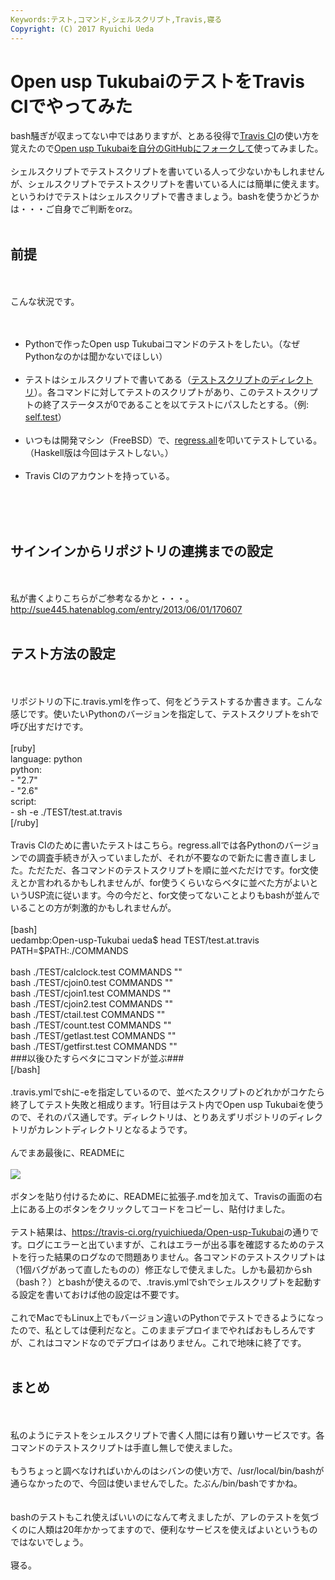 ```yaml
---
Keywords:テスト,コマンド,シェルスクリプト,Travis,寝る
Copyright: (C) 2017 Ryuichi Ueda
---
```


# Open usp TukubaiのテストをTravis CIでやってみた
bash騒ぎが収まってない中ではありますが、とある役得で<a href="https://travis-ci.org/" target="_blank">Travis CI</a>の使い方を覚えたので<a href="https://github.com/ryuichiueda/Open-usp-Tukubai" target="_blank">Open usp Tukubaiを自分のGitHubにフォークして</a>使ってみました。<br />
<br />
シェルスクリプトでテストスクリプトを書いている人って少ないかもしれませんが、シェルスクリプトでテストスクリプトを書いている人には簡単に使えます。というわけでテストはシェルスクリプトで書きましょう。bashを使うかどうかは・・・ご自身でご判断をorz。<br />
<br />
<h2>前提</h2><br />
<br />
こんな状況です。<br />
<br />
<ul><br />
 <li>Pythonで作ったOpen usp Tukubaiコマンドのテストをしたい。（なぜPythonなのかは聞かないでほしい）</li><br />
 <li>テストはシェルスクリプトで書いてある（<a href="https://github.com/ryuichiueda/Open-usp-Tukubai/tree/master/TEST" target="_blank">テストスクリプトのディレクトリ</a>）。各コマンドに対してテストのスクリプトがあり、このテストスクリプトの終了ステータスが0であることを以てテストにパスしたとする。（例: <a href="https://github.com/ryuichiueda/Open-usp-Tukubai/blob/master/TEST/self.test" target="_blank">self.test</a>）</li><br />
 <li>いつもは開発マシン（FreeBSD）で、<a href="https://github.com/ryuichiueda/Open-usp-Tukubai/blob/master/TEST/regress.all" target="_blank">regress.all</a>を叩いてテストしている。（Haskell版は今回はテストしない。）</li><br />
 <li>Travis CIのアカウントを持っている。</li><br />
</ul><br />
<br />
<h2>サインインからリポジトリの連携までの設定</h2><br />
<br />
私が書くよりこちらがご参考なるかと・・・。<a href="http://sue445.hatenablog.com/entry/2013/06/01/170607" target="_blank">http://sue445.hatenablog.com/entry/2013/06/01/170607</a><br />
<br />
<h2>テスト方法の設定</h2><br />
<br />
リポジトリの下に.travis.ymlを作って、何をどうテストするか書きます。こんな感じです。使いたいPythonのバージョンを指定して、テストスクリプトをshで呼び出すだけです。<br />
<br />
[ruby]<br />
language: python<br />
python:<br />
 - &quot;2.7&quot;<br />
 - &quot;2.6&quot;<br />
script: <br />
 - sh -e ./TEST/test.at.travis<br />
[/ruby]<br />
<br />
Travis CIのために書いたテストはこちら。regress.allでは各Pythonのバージョンでの調査手続きが入っていましたが、それが不要なので新たに書き直しました。ただただ、各コマンドのテストスクリプトを順に並べただけです。for文使えとか言われるかもしれませんが、for使うくらいならベタに並べた方がよいというUSP流に従います。今の今だと、for文使ってないことよりもbashが並んでいることの方が刺激的かもしれませんが。<br />
<br />
[bash]<br />
uedambp:Open-usp-Tukubai ueda$ head TEST/test.at.travis <br />
PATH=$PATH:./COMMANDS<br />
<br />
bash ./TEST/calclock.test COMMANDS &quot;&quot;<br />
bash ./TEST/cjoin0.test COMMANDS &quot;&quot;<br />
bash ./TEST/cjoin1.test COMMANDS &quot;&quot;<br />
bash ./TEST/cjoin2.test COMMANDS &quot;&quot;<br />
bash ./TEST/ctail.test COMMANDS &quot;&quot;<br />
bash ./TEST/count.test COMMANDS &quot;&quot;<br />
bash ./TEST/getlast.test COMMANDS &quot;&quot;<br />
bash ./TEST/getfirst.test COMMANDS &quot;&quot;<br />
###以後ひたすらベタにコマンドが並ぶ###<br />
[/bash]<br />
<br />
.travis.ymlでshに-eを指定しているので、並べたスクリプトのどれかがコケたら終了してテスト失敗と相成ります。1行目はテスト内でOpen usp Tukubaiを使うので、それのパス通しです。ディレクトリは、とりあえずリポジトリのディレクトリがカレントディレクトリとなるようです。<br />
<br />
んでまあ最後に、READMEに<br />
<br />
<img src="https://travis-ci.org/ryuichiueda/Open-usp-Tukubai.svg?branch=master" /><br />
<br />
ボタンを貼り付けるために、READMEに拡張子.mdを加えて、Travisの画面の右上にある上のボタンをクリックしてコードをコピーし、貼付けました。<br />
<br />
テスト結果は、<a href="https://travis-ci.org/ryuichiueda/Open-usp-Tukubai" target="_blank">https://travis-ci.org/ryuichiueda/Open-usp-Tukubai</a>の通りです。ログにエラーと出ていますが、これはエラーが出る事を確認するためのテストを行った結果のログなので問題ありません。各コマンドのテストスクリプトは（1個バグがあって直したものの）修正なしで使えました。しかも最初からsh（bash？）とbashが使えるので、.travis.ymlでshでシェルスクリプトを起動する設定を書いておけば他の設定は不要です。<br />
<br />
これでMacでもLinux上でもバージョン違いのPythonでテストできるようになったので、私としては便利だなと。このままデプロイまでやればおもしろんですが、これはコマンドなのでデプロイはありません。これで地味に終了です。<br />
<br />
<h2>まとめ</h2><br />
<br />
私のようにテストをシェルスクリプトで書く人間には有り難いサービスです。各コマンドのテストスクリプトは手直し無しで使えました。<br />
<br />
もうちょっと調べなければいかんのはシバンの使い方で、/usr/local/bin/bashが通らなかったので、今回は使いませんでした。たぶん/bin/bashですかね。<br />
<br />
<br />
bashのテストもこれ使えばいいのになんて考えましたが、アレのテストを気づくのに人類は20年かかってますので、便利なサービスを使えばよいというものではないでしょう。<br />
<br />
寝る。<br />

